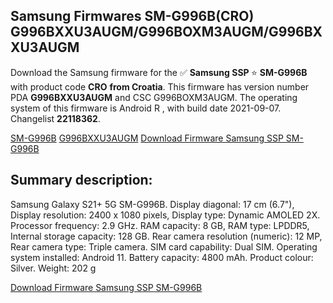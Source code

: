 <h2>Samsung Firmwares SM-G996B(CRO) G996BXXU3AUGM/G996BOXM3AUGM/G996BXXU3AUGM</h2>
Download the Samsung firmware for the ✅ <strong>Samsung SSP </strong> ⭐ <strong>SM-G996B</strong> with product code <strong>CRO</strong> <strong> from Croatia</strong>. This firmware has version number PDA <strong>G996BXXU3AUGM</strong> and CSC G996BOXM3AUGM. The operating system of this firmware is Android R , with build date 2021-09-07. Changelist <strong>22118362</strong>.


[SM-G996B](https://samfirm.shop/samsung/model/SM-G996B)
[G996BXXU3AUGM](https://samfirm.shop/samsung/pda/G996BXXU3AUGM)
[Download Firmware Samsung SSP SM-G996B](https://samfirm.shop/samsung/firmware/453520)
<h2>Summary description:</h2>
<p>Samsung Galaxy S21+ 5G SM-G996B. Display diagonal: 17 cm (6.7"), Display resolution: 2400 x 1080 pixels, Display type: Dynamic AMOLED 2X. Processor frequency: 2.9 GHz. RAM capacity: 8 GB, RAM type: LPDDR5, Internal storage capacity: 128 GB. Rear camera resolution (numeric): 12 MP, Rear camera type: Triple camera. SIM card capability: Dual SIM. Operating system installed: Android 11. Battery capacity: 4800 mAh. Product colour: Silver. Weight: 202 g</p>


[Download Firmware Samsung SSP SM-G996B](https://samfirm.shop/samsung/firmware/453520)

